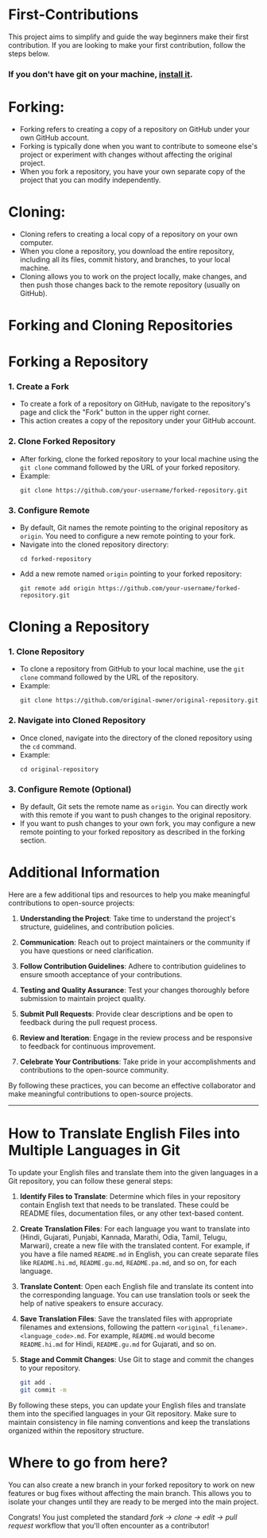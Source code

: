 # First-Contributions

This project aims to simplify and guide the way beginners make their first contribution. If you are looking to make your first contribution, follow the steps below.

### If you don't have git on your machine, [install it](https://git-scm.com/downloads).

# Forking:

- Forking refers to creating a copy of a repository on GitHub under your own GitHub account.
- Forking is typically done when you want to contribute to someone else's project or experiment with changes without affecting the original project.
- When you fork a repository, you have your own separate copy of the project that you can modify independently.

# Cloning:

- Cloning refers to creating a local copy of a repository on your own computer.
- When you clone a repository, you download the entire repository, including all its files, commit history, and branches, to your local machine.
- Cloning allows you to work on the project locally, make changes, and then push those changes back to the remote repository (usually on GitHub).



# Forking and Cloning Repositories

# Forking a Repository

### 1. Create a Fork
   - To create a fork of a repository on GitHub, navigate to the repository's page and click the "Fork" button in the upper right corner.
   - This action creates a copy of the repository under your GitHub account.

### 2. Clone Forked Repository
   - After forking, clone the forked repository to your local machine using the `git clone` command followed by the URL of your forked repository.
   - Example: 
     ```
     git clone https://github.com/your-username/forked-repository.git
     ```

### 3. Configure Remote
   - By default, Git names the remote pointing to the original repository as `origin`. You need to configure a new remote pointing to your fork.
   - Navigate into the cloned repository directory:
     ```
     cd forked-repository
     ```
   - Add a new remote named `origin` pointing to your forked repository:
     ```
     git remote add origin https://github.com/your-username/forked-repository.git
     ```

# Cloning a Repository

### 1. Clone Repository
   - To clone a repository from GitHub to your local machine, use the `git clone` command followed by the URL of the repository.
   - Example:
     ```
     git clone https://github.com/original-owner/original-repository.git
     ```

### 2. Navigate into Cloned Repository
   - Once cloned, navigate into the directory of the cloned repository using the `cd` command.
   - Example:
     ```
     cd original-repository
     ```

### 3. Configure Remote (Optional)
   - By default, Git sets the remote name as `origin`. You can directly work with this remote if you want to push changes to the original repository.
   - If you want to push changes to your own fork, you may configure a new remote pointing to your forked repository as described in the forking section.



# Additional Information

Here are a few additional tips and resources to help you make meaningful contributions to open-source projects:

1. **Understanding the Project**: Take time to understand the project's structure, guidelines, and contribution policies.

2. **Communication**: Reach out to project maintainers or the community if you have questions or need clarification.

3. **Follow Contribution Guidelines**: Adhere to contribution guidelines to ensure smooth acceptance of your contributions.

4. **Testing and Quality Assurance**: Test your changes thoroughly before submission to maintain project quality.

5. **Submit Pull Requests**: Provide clear descriptions and be open to feedback during the pull request process.

6. **Review and Iteration**: Engage in the review process and be responsive to feedback for continuous improvement.

7. **Celebrate Your Contributions**: Take pride in your accomplishments and contributions to the open-source community.

By following these practices, you can become an effective collaborator and make meaningful contributions to open-source projects.

---

# How to Translate English Files into Multiple Languages in Git

To update your English files and translate them into the given languages in a Git repository, you can follow these general steps:

1. **Identify Files to Translate**: Determine which files in your repository contain English text that needs to be translated. These could be README files, documentation files, or any other text-based content.

2. **Create Translation Files**: For each language you want to translate into (Hindi, Gujarati, Punjabi, Kannada, Marathi, Odia, Tamil, Telugu, Marwari), create a new file with the translated content. For example, if you have a file named `README.md` in English, you can create separate files like `README.hi.md`, `README.gu.md`, `README.pa.md`, and so on, for each language.

3. **Translate Content**: Open each English file and translate its content into the corresponding language. You can use translation tools or seek the help of native speakers to ensure accuracy.

4. **Save Translation Files**: Save the translated files with appropriate filenames and extensions, following the pattern `<original_filename>.<language_code>.md`. For example, `README.md` would become `README.hi.md` for Hindi, `README.gu.md` for Gujarati, and so on.

5. **Stage and Commit Changes**: Use Git to stage and commit the changes to your repository. 

   ```bash
   git add .
   git commit -m 


 By following these steps, you can update your English files and translate them into the specified languages in your Git repository. Make sure to maintain consistency in file naming conventions and keep the translations organized within the repository structure.


# Where to go from here?

You can also create a new branch in your forked repository to work on new features or bug fixes without affecting the main branch. This allows you to isolate your changes until they are ready to be merged into the main project.

Congrats! You just completed the standard _fork -> clone -> edit -> pull request_ workflow that you'll often encounter as a contributor!

